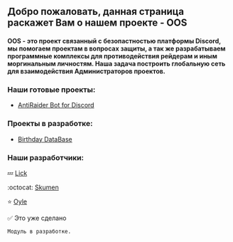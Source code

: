## Добро пожаловать, данная страница раскажет Вам о нашем проекте - OOS 

#### OOS - это проект связанный с безопастностью платформы Discord, мы помогаем проектам в вопросах защиты, а так же разрабатываем программные комплексы для противодействия рейдерам и иным моргинальным личностям. Наша задача построить глобальную сеть для взаимодействия Администраторов проектов.

### Наши готовые проекты:

- [AntiRaider Bot for Discord](https://discordoos.github.io/OOS-Secutity-Bot-for-Discord/)

### Проекты в разработке:
- [Birthday DataBase]()

### Наши разработчики:
:zzz: [Lick]()

:octocat: [Skumen]()

:star: [Oyle]()

:white_check_mark: Это уже сделано   

```markdown
Модуль в разработке.
```